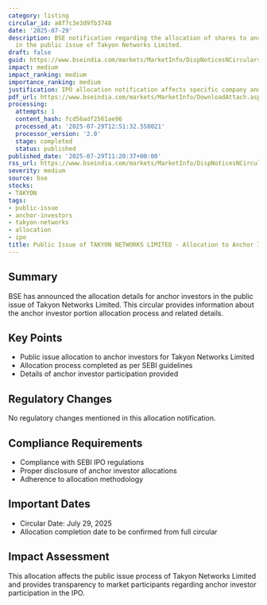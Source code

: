 ```yaml
---
category: listing
circular_id: a8f7c3e3d9fb3748
date: '2025-07-29'
description: BSE notification regarding the allocation of shares to anchor investors
  in the public issue of Takyon Networks Limited.
draft: false
guid: https://www.bseindia.com/markets/MarketInfo/DispNoticesNCirculars.aspx?Noticeid={FDFA1329-5087-4ED5-A121-0F3AD1B1D209}&noticeno=20250729-17&dt=07/29/2025&icount=17&totcount=40&flag=0
impact: medium
impact_ranking: medium
importance_ranking: medium
justification: IPO allocation notification affects specific company and investor segment
pdf_url: https://www.bseindia.com/markets/MarketInfo/DownloadAttach.aspx?id=20250729-17&attachedId=534b55c2-b27d-4174-9733-dfb38ec05be4
processing:
  attempts: 1
  content_hash: fcd56adf2561ae96
  processed_at: '2025-07-29T12:51:32.558021'
  processor_version: '2.0'
  stage: completed
  status: published
published_date: '2025-07-29T11:20:37+00:00'
rss_url: https://www.bseindia.com/markets/MarketInfo/DispNoticesNCirculars.aspx?Noticeid={FDFA1329-5087-4ED5-A121-0F3AD1B1D209}&noticeno=20250729-17&dt=07/29/2025&icount=17&totcount=40&flag=0
severity: medium
source: bse
stocks:
- TAKYON
tags:
- public-issue
- anchor-investors
- takyon-networks
- allocation
- ipo
title: Public Issue of TAKYON NETWORKS LIMITED - Allocation to Anchor Investors
---
```


## Summary

BSE has announced the allocation details for anchor investors in the public issue of Takyon Networks Limited. This circular provides information about the anchor investor portion allocation process and related details.

## Key Points

- Public issue allocation to anchor investors for Takyon Networks Limited
- Allocation process completed as per SEBI guidelines
- Details of anchor investor participation provided

## Regulatory Changes

No regulatory changes mentioned in this allocation notification.

## Compliance Requirements

- Compliance with SEBI IPO regulations
- Proper disclosure of anchor investor allocations
- Adherence to allocation methodology

## Important Dates

- Circular Date: July 29, 2025
- Allocation completion date to be confirmed from full circular

## Impact Assessment

This allocation affects the public issue process of Takyon Networks Limited and provides transparency to market participants regarding anchor investor participation in the IPO.